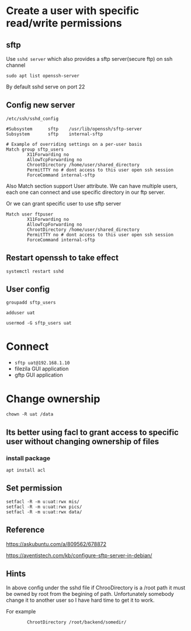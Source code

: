 # Create a user with specific read/write permissions

## sftp

Use `sshd server` which also provides a sftp server(secure ftp) on ssh channel

```
sudo apt list openssh-server
```
By default sshd serve on port 22

## Config new server 

```
/etc/ssh/sshd_config

#Subsystem      sftp    /usr/lib/openssh/sftp-server
Subsystem       sftp    internal-sftp

# Example of overriding settings on a per-user basis
Match group sftp_users
        X11Forwarding no
        AllowTcpForwarding no
        ChrootDirectory /home/user/shared_directory
        PermitTTY no # dont access to this user open ssh session
        ForceCommand internal-sftp
```

Also Match section support User attribute.
We can have multiple users, each one can connect and use specific directory in our ftp server.

Or we can grant specific user to use sftp server
```
Match user ftpuser
        X11Forwarding no
        AllowTcpForwarding no
        ChrootDirectory /home/user/shared_directory
        PermitTTY no # dont access to this user open ssh session
        ForceCommand internal-sftp
```

## Restart openssh to take effect 

```
systemctl restart sshd
```

## User config

```
groupadd sftp_users

adduser uat

usermod -G sftp_users uat
```

# Connect 

* `sftp uat@192.168.1.10`
* filezila GUI application
* gftp GUI application

# Change ownership

```
chown -R uat /data
```

## Its better using facl to grant access to specific user without changing ownership of files

### install package

```
apt install acl
```

## Set permission

```
setfacl -R -m u:uat:rwx mis/
setfacl -R -m u:uat:rwx pics/ 
setfacl -R -m u:uat:rwx data/
```

## Reference

https://askubuntu.com/a/809562/678872

https://aventistech.com/kb/configure-sftp-server-in-debian/


## Hints
In above config under the sshd file if ChrooDirectory is a /root path it must be owned by root from the begining of path.
Unfortunately somebody change it to another user so I have hard time to get it to work.

For example 

```
        ChrootDirectory /root/backend/somedir/
```

